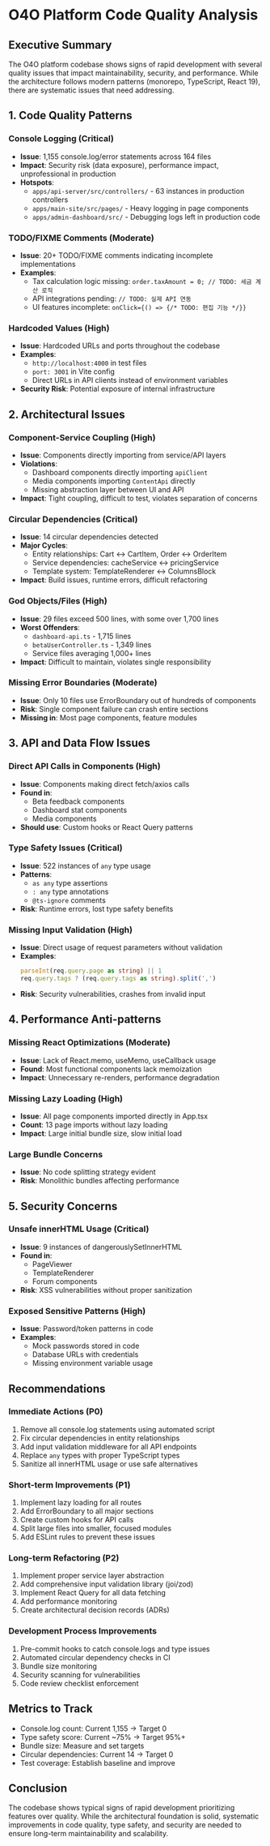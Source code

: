 # O4O Platform Code Quality Analysis

## Executive Summary

The O4O platform codebase shows signs of rapid development with several quality issues that impact maintainability, security, and performance. While the architecture follows modern patterns (monorepo, TypeScript, React 19), there are systematic issues that need addressing.

## 1. Code Quality Patterns

### Console Logging (Critical)
- **Issue**: 1,155 console.log/error statements across 164 files
- **Impact**: Security risk (data exposure), performance impact, unprofessional in production
- **Hotspots**:
  - `apps/api-server/src/controllers/` - 63 instances in production controllers
  - `apps/main-site/src/pages/` - Heavy logging in page components
  - `apps/admin-dashboard/src/` - Debugging logs left in production code

### TODO/FIXME Comments (Moderate)
- **Issue**: 20+ TODO/FIXME comments indicating incomplete implementations
- **Examples**:
  - Tax calculation logic missing: `order.taxAmount = 0; // TODO: 세금 계산 로직`
  - API integrations pending: `// TODO: 실제 API 연동`
  - UI features incomplete: `onClick={() => {/* TODO: 편집 기능 */}}`

### Hardcoded Values (High)
- **Issue**: Hardcoded URLs and ports throughout the codebase
- **Examples**:
  - `http://localhost:4000` in test files
  - `port: 3001` in Vite config
  - Direct URLs in API clients instead of environment variables
- **Security Risk**: Potential exposure of internal infrastructure

## 2. Architectural Issues

### Component-Service Coupling (High)
- **Issue**: Components directly importing from service/API layers
- **Violations**:
  - Dashboard components directly importing `apiClient`
  - Media components importing `ContentApi` directly
  - Missing abstraction layer between UI and API
- **Impact**: Tight coupling, difficult to test, violates separation of concerns

### Circular Dependencies (Critical)
- **Issue**: 14 circular dependencies detected
- **Major Cycles**:
  - Entity relationships: Cart ↔ CartItem, Order ↔ OrderItem
  - Service dependencies: cacheService ↔ pricingService
  - Template system: TemplateRenderer ↔ ColumnsBlock
- **Impact**: Build issues, runtime errors, difficult refactoring

### God Objects/Files (High)
- **Issue**: 29 files exceed 500 lines, with some over 1,700 lines
- **Worst Offenders**:
  - `dashboard-api.ts` - 1,715 lines
  - `betaUserController.ts` - 1,349 lines
  - Service files averaging 1,000+ lines
- **Impact**: Difficult to maintain, violates single responsibility

### Missing Error Boundaries (Moderate)
- **Issue**: Only 10 files use ErrorBoundary out of hundreds of components
- **Risk**: Single component failure can crash entire sections
- **Missing in**: Most page components, feature modules

## 3. API and Data Flow Issues

### Direct API Calls in Components (High)
- **Issue**: Components making direct fetch/axios calls
- **Found in**:
  - Beta feedback components
  - Dashboard stat components
  - Media components
- **Should use**: Custom hooks or React Query patterns

### Type Safety Issues (Critical)
- **Issue**: 522 instances of `any` type usage
- **Patterns**:
  - `as any` type assertions
  - `: any` type annotations
  - `@ts-ignore` comments
- **Risk**: Runtime errors, lost type safety benefits

### Missing Input Validation (High)
- **Issue**: Direct usage of request parameters without validation
- **Examples**:
  ```typescript
  parseInt(req.query.page as string) || 1
  req.query.tags ? (req.query.tags as string).split(',')
  ```
- **Risk**: Security vulnerabilities, crashes from invalid input

## 4. Performance Anti-patterns

### Missing React Optimizations (Moderate)
- **Issue**: Lack of React.memo, useMemo, useCallback usage
- **Found**: Most functional components lack memoization
- **Impact**: Unnecessary re-renders, performance degradation

### Missing Lazy Loading (High)
- **Issue**: All page components imported directly in App.tsx
- **Count**: 13 page imports without lazy loading
- **Impact**: Large initial bundle size, slow initial load

### Large Bundle Concerns
- **Issue**: No code splitting strategy evident
- **Risk**: Monolithic bundles affecting performance

## 5. Security Concerns

### Unsafe innerHTML Usage (Critical)
- **Issue**: 9 instances of dangerouslySetInnerHTML
- **Found in**:
  - PageViewer
  - TemplateRenderer
  - Forum components
- **Risk**: XSS vulnerabilities without proper sanitization

### Exposed Sensitive Patterns (High)
- **Issue**: Password/token patterns in code
- **Examples**:
  - Mock passwords stored in code
  - Database URLs with credentials
  - Missing environment variable usage

## Recommendations

### Immediate Actions (P0)
1. Remove all console.log statements using automated script
2. Fix circular dependencies in entity relationships
3. Add input validation middleware for all API endpoints
4. Replace `any` types with proper TypeScript types
5. Sanitize all innerHTML usage or use safe alternatives

### Short-term Improvements (P1)
1. Implement lazy loading for all routes
2. Add ErrorBoundary to all major sections
3. Create custom hooks for API calls
4. Split large files into smaller, focused modules
5. Add ESLint rules to prevent these issues

### Long-term Refactoring (P2)
1. Implement proper service layer abstraction
2. Add comprehensive input validation library (joi/zod)
3. Implement React Query for all data fetching
4. Add performance monitoring
5. Create architectural decision records (ADRs)

### Development Process Improvements
1. Pre-commit hooks to catch console.logs and type issues
2. Automated circular dependency checks in CI
3. Bundle size monitoring
4. Security scanning for vulnerabilities
5. Code review checklist enforcement

## Metrics to Track
- Console.log count: Current 1,155 → Target 0
- Type safety score: Current ~75% → Target 95%+
- Bundle size: Measure and set targets
- Circular dependencies: Current 14 → Target 0
- Test coverage: Establish baseline and improve

## Conclusion

The codebase shows typical signs of rapid development prioritizing features over quality. While the architectural foundation is solid, systematic improvements in code quality, type safety, and security are needed to ensure long-term maintainability and scalability.